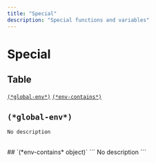 ```yaml
---
title: "Special"
description: "Special functions and variables"
---
```


# Special

## Table

[`(*global-env*)`](#*global-env*)  [`(*env-contains*)`](#*env-contains*)  
## `(*global-env*)`
<a id="*global-env*"></a>
```
No description
```

<br>
## `(*env-contains* object)`
<a id="*env-contains*"></a>
```
No description
```

<br>
